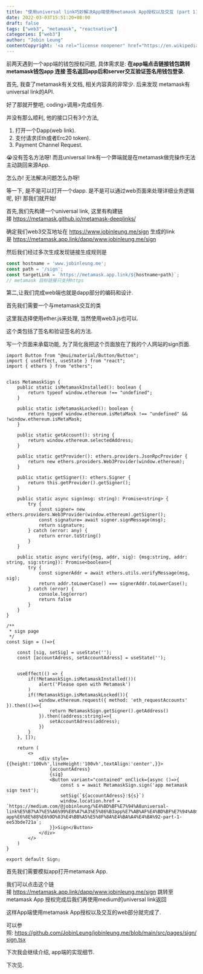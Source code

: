 ```yaml
---
title: "使用universal link巧妙解决App端使用metamask App授权以及交互 (part 1)"
date: 2022-03-03T15:51:20+08:00
draft: false
tags: ["web3", "metamask", "reactnative"]
categories: ["web3"]
author: "Jobin Leung"
contentCopyright: '<a rel="license noopener" href="https://en.wikipedia.org/wiki/Wikipedia:Text_of_Creative_Commons_Attribution-ShareAlike_3.0_Unported_License" target="_blank">Creative Commons Attribution-ShareAlike License</a>'
---
```

前两天遇到一个app端的钱包授权问题, 具体需求是: **在app端点击链接钱包跳转metamask钱包app 连接 签名返回app后和server交互验证签名用钱包登录.**

首先, 我查了metamask有关文档, 相关内容真的非常少. 后来发现 metamask有universal link的API.

好了那就开整吧, coding>调用>完成任务.

并没有那么顺利, 他的接口只有3个方法,

1.  打开一个Dapp(web link).
1.  支付请求(Eth或者Erc20 token).
1.  Payment Channel Request.

😭没有签名方法呀! 而且universal link有一个弊端就是在metamask做完操作无法主动跳回来源App.

怎么办! 无法解决问题怎么办呀!

等一下, 是不是可以打开一个dapp. 是不是可以通过web页面来处理详细业务逻辑呢, 好! 那我们就开始!

首先,我们先构建一个universal link, 这里有构建链接 <https://metamask.github.io/metamask-deeplinks/>

确定我们web3交互地址在 <https://www.jobinleung.me/sign> 生成的link是 <https://metamask.app.link/dapp/www.jobinleung.me/sign>

然后我们经过多次生成发现链接生成规则是

```ts
const hostname = 'www.jobinleung.me';
const path = '/sign';
const targetLink = `https://metamask.app.link/${hostname+path}`;
// metamask 目标链接只支持https
```
第二,让我们完成web端也就是dapp部分的编码和设计.

首先我们需要一个与metamask交互的类

这里我选择使用ether.js来处理, 当然使用web3.js也可以.

这个类包括了签名和验证签名的方法.

写一个页面来承载功能, 为了简化我把这个页面放在了我的个人网站的sign页面.

```tsx
import Button from "@mui/material/Button/Button";
import { useEffect, useState } from "react";
import { ethers } from "ethers";


class MetamaskSign {
    public static isMetamaskInstalled(): boolean {
        return typeof window.ethereum !== "undefined";
    }

    public static isMetamaskLocked(): boolean {
        return typeof window.ethereum.isMetaMask !== "undefined" && !window.ethereum.isMetaMask;
    }

    public static getAccount(): string {
        return window.ethereum.selectedAddress;
    }

    public static getProvider(): ethers.providers.JsonRpcProvider {
        return new ethers.providers.Web3Provider(window.ethereum);
    }

    public static getSigner(): ethers.Signer {
        return this.getProvider().getSigner();
    }

    public static async sign(msg: string): Promise<string> {
        try {
            const signer= new ethers.providers.Web3Provider(window.ethereum).getSigner();
            const signature= await signer.signMessage(msg);
            return signature;
        } catch (error: any) {
            return error.toString()
        }
    }

    public static async verify({msg, addr, sig}: {msg:string, addr: string, sig:string}): Promise<boolean>{
        try {
            const signerAddr = await ethers.utils.verifyMessage(msg, sig);
            return addr.toLowerCase() === signerAddr.toLowerCase();
        } catch (error) {
            console.log(error)
            return false
        }
    }
}

/**
 * sign page
 */
const Sign = ()=>{

    const [sig, setSig] = useState('');
    const [accountAdress, setAccountAdress] = useState('');
    

    useEffect(() => {
        if(!MetamaskSign.isMetamaskInstalled())(
            alert('Please open with Metamask')
        )
        if(!MetamaskSign.isMetamaskLocked()){
            window.ethereum.request({ method: 'eth_requestAccounts' }).then(()=>{
                return MetamaskSign.getSigner().getAddress()
            }).then((address:string)=>{
                setAccountAdress(address);
            })
        }
    }, []); 
    
    return (
        <>
            <div style={{height:'100vh',lineHeight:'100vh',textAlign:'center',}}>
                {accountAdress}
                {sig}
                <Button variant="contained" onClick={async ()=>{
                    const s = await MetamaskSign.sign('app metamask sign test');
                    setSig(`${accountAdress}:${s}`)
                    window.location.href = `https://medium.com/@jobinleung/%E4%BD%BF%E7%94%A8universal-link%E5%B7%A7%E5%A6%99%E8%A7%A3%E5%86%B3app%E7%AB%AF%E4%BD%BF%E7%94%A8metamask-app%E6%8E%88%E6%9D%83%E4%BB%A5%E5%8F%8A%E4%BA%A4%E4%BA%92-part-1-ee53bde721a`;
                }}>Sign</Button>
            </div>
        </>
    )
}

export default Sign;
```
首先我们需要模拟app打开metamask App.

我们可以点击这个链接 <https://metamask.app.link/dapp/www.jobinleung.me/sign> 跳转至metamask App 授权完成后我们再使用medium的universal link返回

这样App端使用metamask App授权以及交互的web部分就完成了.

可以参照: <https://github.com/JobinLeung/jobinleung.me/blob/main/src/pages/sign/sign.tsx>

下次我会继续介绍, app端的实现细节.

下次见.